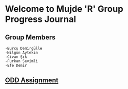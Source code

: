 # Welcome to Mujde 'R' Group Progress Journal

## Group Members 
    -Burcu Demirgülle
    -Nilgün Aytekin
    -Civan Şık
    -Furkan Sevimli
    -Efe Demir
    
## [ODD Assignment](https://pjournal.github.io/mef03g-mujde-r//ODDAssignment.html)
